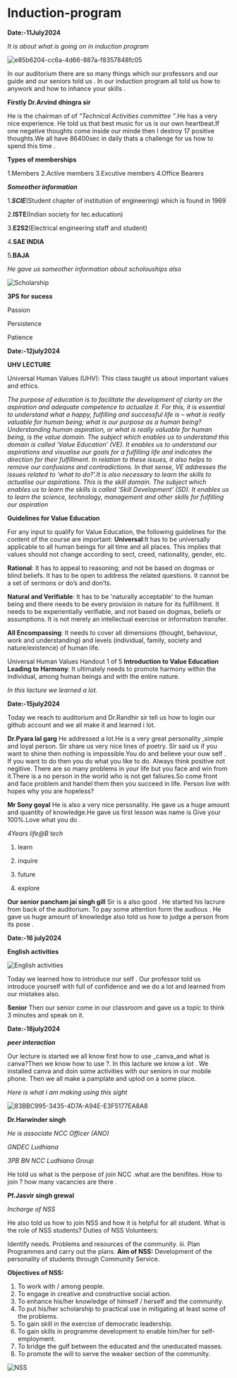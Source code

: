 # Induction-program


**Date:-11July2024**

_It is about what is going on in induction program_

![e85b6204-cc6a-4d66-887a-f8357848fc05](https://github.com/user-attachments/assets/882a8866-f59e-4d76-a9ee-9e8279d4f5a1)


In our auditorium there are so many things which our professors and our guide and our seniors told us . In our induction program all told us how to anywork and how to inhance your skills . 

**Firstly Dr.Arvind dhingra sir**

He is the chairman of of _"Technical Activities committee "_.He has a very nice experience. He told us that best music for us is our own heartbeat.If one negative thoughts come inside our minde then I destroy 17 positive thoughts.We all have 86400sec in daily thats a challenge 
for us how to spend this time .

**Types of memberships**

1.Members 
2.Active members 
3.Excutive members 
4.Office Bearers 

**_Someother information_**

1.**_SCIE_**(Student chapter of institution of engineering)
which is found in 1969

2.**ISTE**(Indian society for tec.education)

3.**E2S2**(Electrical engineering staff and student)

4.**SAE INDIA**

5.**BAJA**

_He gave us someother information about scholouships also_

![Scholarship ](https://github.com/user-attachments/assets/4f203320-1335-4398-ae03-67db5283ae96)


**3PS for sucess**

Passion

Persistence 

Patience

**Date:-12july2024**

**UHV LECTURE**

Universal Human Values (UHV): This class taught us about important values and ethics.

_The purpose of education is to facilitate the development of clarity on the aspiration and adequate competence to actualize it.
For this, it is essential to understand what a happy, fulfilling and successful life is – what is really valuable for human being; what is our purpose as a human being? Understanding human aspiration, or what is really valuable for human being, is the value domain. The subject which enables us to understand this domain is called ‘Value Education’ (VE). It enables us to understand our aspirations and visualise our goals for a fulfilling life and indicates the direction for their fulfillment. In relation to these issues, it also helps to remove our confusions and contradictions. In that sense, VE addresses the issues related to ‘what to do?’.It is also necessary to learn the skills to actualise our aspirations. This is the skill domain. The subject which enables us to learn the skills is called ‘Skill Development’ (SD). It enables us to learn the science, technology, management and other skills for fulfilling our aspiration_

**Guidelines for Value Education**

For any input to qualify for Value Education, the following guidelines for the content of the course are important:
**Universal**:It has to be universally applicable to all human beings for all time and all places. This implies that values should not change according to sect, creed, nationality, gender, etc.

**Rational**: It has to appeal to reasoning; and not be based on dogmas or blind beliefs. It has to be open to address the related questions. It cannot be a set of sermons or do’s and don’ts.

**Natural and Verifiable**: It has to be 'naturally acceptable' to the human being and there needs to be every provision in nature for its fulfillment. It needs to be experientially verifiable, and not based on dogmas, beliefs or assumptions. It is not merely an intellectual exercise or information transfer.

**All Encompassing**: It needs to cover all dimensions (thought, behaviour, work and understanding) and levels (individual, family, society and nature/existence) of human life.
 
 Universal Human Values Handout 1 of 5
**Introduction to Value Education
Leading to Harmony**: It ultimately needs to promote harmony within the individual, among human beings and with the entire nature.

_In this lacture we learned a lot._

**Date:-15july2024**

Today we reach to auditorium and
Dr.Randhir sir tell us how to 
login our github account and we all make it and learned i lot.

**Dr.Pyara lal garg**
He addressed a lot.He is a very great personality ,simple and loyal person. Sir share us very nice lines of poetry. Sir said us if you want to shine then nothing is impossible.You do and believe your ouw self . If you want to do then you do what you like to do. Always think positive not negitive. There are so many problems in your life but you face and win from it.There is a no person in the world who is not get faliures.So come front and face problem and handel them then you succeed in life. Person live with hopes why you are hopeless?

**Mr Sony goyal**
He is also a very nice personality. He gave us a huge amount and quantity of knowledge.He gave us first lesson was name is Give your 100%.Love what you do .

_4Years life@B tech_

1. learn

2. inquire

3. future

4. explore

**Our senior pancham jai singh gill**
Sir is a also good . He started his lacrure from back of the auditorium.
To pay some attention form the audious . He gave us huge amount of knowledge also told us how to judge a person from its pose .

**Date:-16 july2024**

**English activities**

![English activities ](https://github.com/user-attachments/assets/9a1bc8e2-77e4-465d-928b-b1e6b27d30cc)

Today we learned how to introduce our self . Our professor told us introduce yourself with full of confidence and we do a lot and learned from our mistakes also. 

**Senior**
Then our senior come in our classroom and gave us a topic to think 3 minutes and speak on it.

**Date:-18july2024**

_**peer interaction**_

Our lecture is started we all know first how to  use _canva_and what is canva?Then we know how to use ?.
In this lacture we know a lot . We installed canva and doin some activities with our seniors in our mobile phone. Then we all make a pamplate and uplod on a some place.

_Here is what i am making using this sight_

![83BBC995-3435-4D7A-A94E-E3F5177EA8A8](https://github.com/user-attachments/assets/b029c8ab-29ae-4066-bfe1-1113a457d0dc)


**Dr.Harwinder singh**

_He is associate NCC Officer (ANO)_

_GNDEC Ludhiana_

_3PB BN NCC Ludhiana Group_

He told us what is the perpose of join NCC .what are the benifites.
How to join ? how many vacancies are there .

**Pf.Jasvir singh grewal**

_Incharge of NSS_

He also told us how to join NSS and how it is helpful for all student. 
What is the role of NSS students?
Duties of NSS Volunteers:

Identify needs. Problems and resources of the community. iii. Plan Programmes and carry out the plans.
**Aim of NSS:**
Development of the personality of students through Community Service.

**Objectives of NSS:**
1. To work with / among people.
2. To engage in creative and constructive social action.
3. To enhance his/her knowledge of himself / herself and the community.
4. To put his/her scholarship to practical use in mitigating at least some of the problems.
5. To gain skill in the exercise of democratic leadership.
6. To gain skills in programme development to enable him/her for self-employment.
7. To bridge the gulf between the educated and the uneducated masses.
8. To promote the will to serve the weaker section of the community.

![NSS](https://github.com/user-attachments/assets/6e68401c-1159-4892-9bbd-bee7d5888f6d)














